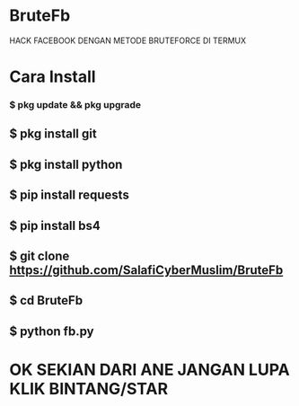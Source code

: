 # BruteFb
HACK FACEBOOK DENGAN METODE BRUTEFORCE DI TERMUX
# Cara Install
### $ pkg update && pkg upgrade
## $ pkg install git
## $ pkg install python
## $ pip install requests
## $ pip install bs4
## $ git clone https://github.com/SalafiCyberMuslim/BruteFb
## $ cd BruteFb
## $ python fb.py
# OK SEKIAN DARI ANE JANGAN LUPA KLIK BINTANG/STAR
